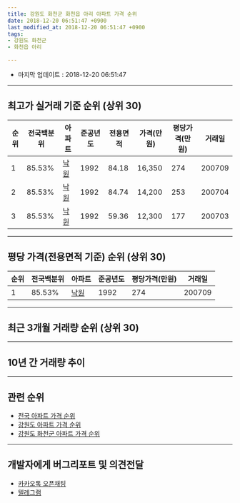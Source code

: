 ```yaml
---
title: 강원도 화천군 화천읍 아리 아파트 가격 순위
date: 2018-12-20 06:51:47 +0900
last_modified_at: 2018-12-20 06:51:47 +0900
tags:
- 강원도 화천군
- 화천읍 아리

---
```


* 마지막 업데이트 : 2018-12-20 06:51:47

---

## 최고가 실거래 기준 순위 (상위 30)


|순위|전국백분위|아파트|준공년도|전용면적|가격(만원)|평당가격(만원)|거래일|
|---|---|---|---|---|---|---|---|
|1|85.53%|[낙원](https://search.naver.com/search.naver?query=%EA%B0%95%EC%9B%90%EB%8F%84+%ED%99%94%EC%B2%9C%EA%B5%B0+%ED%99%94%EC%B2%9C%EC%9D%8D+%EC%95%84%EB%A6%AC+%EB%82%99%EC%9B%90)|1992|84.18|16,350|274|200709|
|2|85.53%|[낙원](https://search.naver.com/search.naver?query=%EA%B0%95%EC%9B%90%EB%8F%84+%ED%99%94%EC%B2%9C%EA%B5%B0+%ED%99%94%EC%B2%9C%EC%9D%8D+%EC%95%84%EB%A6%AC+%EB%82%99%EC%9B%90)|1992|84.74|14,200|253|200704|
|3|85.53%|[낙원](https://search.naver.com/search.naver?query=%EA%B0%95%EC%9B%90%EB%8F%84+%ED%99%94%EC%B2%9C%EA%B5%B0+%ED%99%94%EC%B2%9C%EC%9D%8D+%EC%95%84%EB%A6%AC+%EB%82%99%EC%9B%90)|1992|59.36|12,300|177|200703|


---

## 평당 가격(전용면적 기준) 순위 (상위 30)


|순위|전국백분위|아파트|준공년도|평당가격(만원)|거래일|
|---|---|---|---|---|---|
|1|85.53%|[낙원](https://search.naver.com/search.naver?query=%EA%B0%95%EC%9B%90%EB%8F%84+%ED%99%94%EC%B2%9C%EA%B5%B0+%ED%99%94%EC%B2%9C%EC%9D%8D+%EC%95%84%EB%A6%AC+%EB%82%99%EC%9B%90)|1992|274|200709|


---

## 최근 3개월 거래량 순위 (상위 30)


<div style="width:100%;">
    <canvas id="deal_count_ranking" height="250"></canvas>
</div>


<script>
new Chart(document.getElementById("deal_count_ranking"), {
    type: 'horizontalBar',
    data: {
        labels: ['낙원'],
        datasets: [{
            label: '실거래 수',
            data: [1],
            borderColor: "rgba(255, 0, 128, 1)",
            backgroundColor: "rgba(255, 0, 128, 0.5)",
            fill: false,
        }]
    },
    options: {
        responsive: true,
        title: {
            display: true,
            text: '최근 3개월 거래량 순위'
        },
        tooltips: {
            mode: 'index',
            intersect: false,
            callbacks: {
                title: function(tooltipItems, data) {
                    return "실거래 수:";
                },
                label: function(tooltipItem, data) {
                    return data.labels[tooltipItem.index] + ": " + tooltipItem.xLabel;
                }
            }
        },
        hover: {
            mode: 'nearest',
            intersect: true
        },
        scales: {
            xAxes: [{
                display: true,
                scaleLabel: {
                    display: true,
                    labelString: '실거래 수'
                },
                ticks: {
                    suggestedMin: 0,
                }
            }],
            yAxes: [{
                display: true,
                ticks: {
                    autoSkip: false,
                    callback: function(value, index, values) {
                        if (value.length > 15)
                            return value.substr(0, 13) + "...";
                        else
                            return value;
                    }
                },
                scaleLabel: {
                    display: false,
                }
            }]
        }
    }
});

</script>


---

## 10년 간 거래량 추이


<div style="width:100%;">
    <canvas id="deal_progress" height="250"></canvas>
</div>

<script>
new Chart(document.getElementById("deal_progress"), {
    type: 'line',
    data: {
        labels: ['200812','200901','200902','200903','200904','200905','200906','200907','200908','200909','200910','200911','200912','201001','201002','201003','201004','201005','201006','201007','201008','201009','201010','201011','201012','201101','201102','201103','201104','201105','201106','201107','201108','201109','201110','201111','201112','201201','201202','201203','201204','201205','201206','201207','201208','201209','201210','201211','201212','201301','201302','201303','201304','201305','201306','201307','201308','201309','201310','201311','201312','201401','201402','201403','201404','201405','201406','201407','201408','201409','201410','201411','201412','201501','201502','201503','201504','201505','201506','201507','201508','201509','201510','201511','201512','201601','201602','201603','201604','201605','201606','201607','201608','201609','201610','201611','201612','201701','201702','201703','201704','201705','201706','201707','201708','201709','201710','201711','201712','201801','201802','201803','201804','201805','201806','201807','201808','201809','201810','201811','201812'],
        datasets: [{
            label: '실거래 수',
            pointRadius: 1,
            data: [0, 0, 0, 0, 0, 1, 0, 0, 0, 0, 0, 0, 0, 0, 0, 0, 0, 1, 1, 0, 0, 0, 1, 1, 0, 0, 1, 1, 0, 0, 0, 1, 0, 0, 1, 0, 0, 1, 0, 0, 0, 0, 0, 0, 0, 0, 0, 1, 1, 0, 0, 0, 0, 0, 0, 0, 1, 0, 1, 0, 1, 1, 0, 1, 0, 0, 0, 0, 0, 0, 0, 1, 1, 1, 0, 0, 0, 0, 0, 0, 1, 0, 0, 0, 0, 0, 0, 0, 0, 0, 0, 1, 0, 0, 1, 0, 0, 0, 0, 0, 0, 0, 0, 1, 0, 0, 1, 1, 0, 0, 0, 1, 1, 0, 1, 0, 0, 1, 0, 1, 0],
            borderColor: "rgba(255, 201, 14, 1)",
            backgroundColor: "rgba(255, 201, 14, 0.5)",
            fill: true,
        }]
    },
    options: {
        responsive: true,
        title: {
            display: true,
            text: '10년간 거래량 추이'
        },
        tooltips: {
            mode: 'index',
            intersect: false,
        },
        hover: {
            mode: 'nearest',
            intersect: true
        },
        scales: {
            xAxes: [{
                display: true,
                scaleLabel: {
                    display: true,
                    labelString: '년/월'
                }
            }],
            yAxes: [{
                display: true,
                ticks: {
                    suggestedMin: 0,
                },
                scaleLabel: {
                    display: true,
                    labelString: '실거래 수'
                }
            }]
        }
    }
});

</script>


---

## 관련 순위

- [전국 아파트 가격 순위](https://inasie.github.io/apt-ranking/전국)
- [강원도 아파트 가격 순위](https://inasie.github.io/apt-ranking/강원도)
- [강원도 화천군 아파트 가격 순위](https://inasie.github.io/apt-ranking/강원도-화천군)


---

## 개발자에게 버그리포트 및 의견전달

- [카카오톡 오픈채팅](https://open.kakao.com/o/gLJUAP4)
- [텔레그램](https://t.me/inasie)

